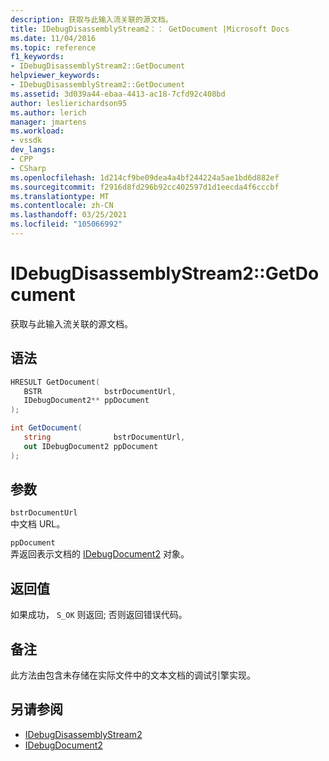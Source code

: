 ```yaml
---
description: 获取与此输入流关联的源文档。
title: IDebugDisassemblyStream2：： GetDocument |Microsoft Docs
ms.date: 11/04/2016
ms.topic: reference
f1_keywords:
- IDebugDisassemblyStream2::GetDocument
helpviewer_keywords:
- IDebugDisassemblyStream2::GetDocument
ms.assetid: 3d039a44-ebaa-4413-ac18-7cfd92c408bd
author: leslierichardson95
ms.author: lerich
manager: jmartens
ms.workload:
- vssdk
dev_langs:
- CPP
- CSharp
ms.openlocfilehash: 1d214cf9be09dea4a4bf244224a5ae1bd6d882ef
ms.sourcegitcommit: f2916d8fd296b92cc402597d1d1eecda4f6cccbf
ms.translationtype: MT
ms.contentlocale: zh-CN
ms.lasthandoff: 03/25/2021
ms.locfileid: "105066992"
---
```

# <a name="idebugdisassemblystream2getdocument"></a>IDebugDisassemblyStream2::GetDocument
获取与此输入流关联的源文档。

## <a name="syntax"></a>语法

```cpp
HRESULT GetDocument( 
   BSTR              bstrDocumentUrl,
   IDebugDocument2** ppDocument
);
```

```csharp
int GetDocument( 
   string              bstrDocumentUrl,
   out IDebugDocument2 ppDocument
);
```

## <a name="parameters"></a>参数
`bstrDocumentUrl`\
中文档 URL。

`ppDocument`\
弄返回表示文档的 [IDebugDocument2](../../../extensibility/debugger/reference/idebugdocument2.md) 对象。

## <a name="return-value"></a>返回值
 如果成功， `S_OK` 则返回; 否则返回错误代码。

## <a name="remarks"></a>备注
 此方法由包含未存储在实际文件中的文本文档的调试引擎实现。

## <a name="see-also"></a>另请参阅
- [IDebugDisassemblyStream2](../../../extensibility/debugger/reference/idebugdisassemblystream2.md)
- [IDebugDocument2](../../../extensibility/debugger/reference/idebugdocument2.md)
